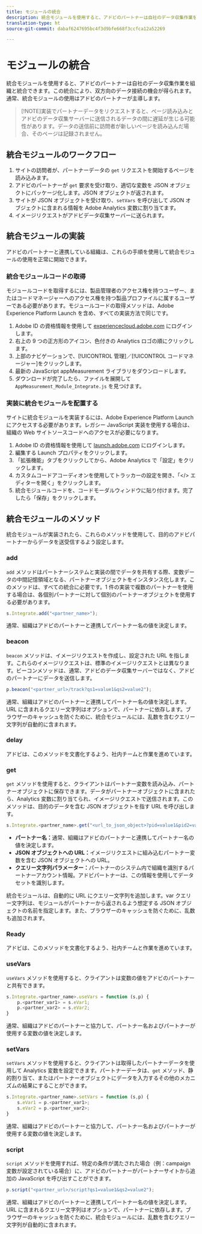 ```yaml
---
title: モジュールの統合
description: 統合モジュールを使用すると、アドビのパートナーは自社のデータ収集作業を組織と統合できます。
translation-type: ht
source-git-commit: dabaf6247695bc4f3d9bfe668f3ccfca12a52269

---
```



# モジュールの統合

統合モジュールを使用すると、アドビのパートナーは自社のデータ収集作業を組織と統合できます。この統合により、双方向のデータ接続の機会が得られます。通常、統合モジュールの使用はアドビのパートナーが主導します。

>[!NOTE]実装でパートナーデータをリクエストすると、ページ読み込みとアドビのデータ収集サーバーに送信されるデータの間に遅延が生じる可能性があります。データの送信前に訪問者が新しいページを読み込んだ場合、そのページは記録されません。

## 統合モジュールのワークフロー

1. サイトの訪問者が、パートナーデータの `get` リクエストを開始するページを読み込みます。
2. アドビのパートナーが `get` 要求を受け取り、適切な変数を JSON オブジェクトにパッケージ化します。JSON オブジェクトが返されます。
3. サイトが JSON オブジェクトを受け取り、`setVars` を呼び出して JSON オブジェクトに含まれる情報を Adobe Analytics 変数に割り当てます。
4. イメージリクエストがアドビデータ収集サーバーに送られます。

## 統合モジュールの実装

アドビのパートナーと連携している組織は、これらの手順を使用して統合モジュールの使用を正常に開始できます。

### 統合モジュールコードの取得

モジュールコードを取得するには、製品管理者のアクセス権を持つユーザー、またはコードマネージャーへのアクセス権を持つ製品プロファイルに属するユーザーである必要があります。モジュールコードの取得メソッドは、Adobe Experience Platform Launch を含め、すべての実装方法で同じです。

1. Adobe ID の資格情報を使用して [experiencecloud.adobe.com](https://experiencecloud.adobe.com) にログインします。
1. 右上の 9 つの正方形のアイコン、色付きの Analytics ロゴの順にクリックします。
1. 上部のナビゲーションで、[!UICONTROL 管理]／[!UICONTROL コードマネージャー]をクリックします。
1. 最新の JavaScript appMeasurement ライブラリをダウンロードします。
1. ダウンロードが完了したら、ファイルを展開して `AppMeasurement_Module_Integrate.js` を見つけます。

### 実装に統合モジュールを配置する

サイトに統合モジュールを実装するには、Adobe Experience Platform Launch にアクセスする必要があります。レガシー JavaScript 実装を使用する場合は、組織の Web サイトソースコードへのアクセスが必要になります。

1. Adobe ID の資格情報を使用して [launch.adobe.com](https://launch.adobe.com) にログインします。
2. 編集する Launch プロパティをクリックします。
3. 「拡張機能」タブをクリックしてから、Adobe Analytics で「設定」をクリックします。
4. カスタムコードアコーディオンを使用してトラッカーの設定を開き、「&lt;/> エディターを開く」をクリックします。
5. 統合モジュールコードを、コードモーダルウィンドウに貼り付けます。完了したら「保存」をクリックします。

## 統合モジュールのメソッド

統合モジュールが実装されたら、これらのメソッドを使用して、目的のアドビパートナーからデータを送受信するよう設定します。

### add

`add` メソッドはパートナーシステムと実装の間でデータを共有する際、変数データの中間記憶領域となる、パートナーオブジェクトをインスタンス化します。このメソッドは、すべての統合に必要です。1 件の実装で複数のパートナーを使用する場合は、各個別パートナーに対して個別のパートナーオブジェクトを使用する必要があります。

```JavaScript
s.Integrate.add("<partner_name>");
```

通常、組織はアドビのパートナーと連携してパートナー名の値を決定します。

### beacon

`beacon` メソッドは、イメージリクエストを作成し、設定された URL を指します。これらのイメージリクエストは、標準のイメージリクエストとは異なります。ビーコンメソッドは、通常、アドビのデータ収集サーバーではなく、アドビのパートナーにデータを送信します。

```JavaScript
p.beacon("<partner_url>/track?qs1=value1&qs2=value2");
```

通常、組織はアドビのパートナーと連携してパートナー名の値を決定します。URL に含まれるクエリー文字列はオプションで、パートナーに依存します。ブラウザーのキャッシュを防ぐために、統合モジュールには、乱数を含むクエリー文字列が自動的に含まれます。

### delay

アドビは、このメソッドを文書化するよう、社内チームと作業を進めています。

### get

`get` メソッドを使用すると、クライアントはパートナー変数を読み込み、パートナーオブジェクトに保存できます。データがパートナーオブジェクトに含まれたら、Analytics 変数に割り当てられ、イメージリクエストで送信されます。このメソッドは、目的のデータを含む JSON オブジェクトを指す URL を呼び出します。

```JavaScript
s.Integrate.<partner_name>.get("<url_to_json_object>?pid=value1&pid2=value2");
```

* **パートナー名：**&#x200B;通常、組織はアドビのパートナーと連携してパートナー名の値を決定します。
* **JSON オブジェクトへの URL：**&#x200B;イメージリクエストに組み込むパートナー変数を含む JSON オブジェクトへの URL。
* **クエリー文字列パラメーター：**&#x200B;パートナーのシステム内で組織を識別するパートナーアカウント情報。アドビパートナーは、この情報を使用してデータセットを識別します。

統合モジュールは、自動的に URL にクエリー文字列を追加します。var クエリー文字列は、モジュールがパートナーから返されるよう想定する JSON オブジェクトの名前を指定します。また、ブラウザーのキャッシュを防ぐために、乱数も追加されます。

### Ready

アドビは、このメソッドを文書化するよう、社内チームと作業を進めています。

### useVars

`useVars` メソッドを使用すると、クライアントは変数の値をアドビのパートナーと共有できます。

```JavaScript
s.Integrate.<partner_name>.useVars = function (s,p) {
    p.<partner_var1> = s.eVar1;
    p.<partner_var2> = s.eVar2;
}
```

通常、組織はアドビのパートナーと協力して、パートナー名およびパートナーが使用する変数の値を決定します。

### setVars

`setVars` メソッドを使用すると、クライアントは取得したパートナーデータを使用して Analytics 変数を設定できます。パートナーデータは、`get` メソッド、静的割り当て、またはパートナーオブジェクトにデータを入力するその他のメカニズムの結果にすることができます。

```JavaScript
s.Integrate.<partner_name>.setVars = function (s,p) {
    s.eVar1 = p.<partner_var1>;
    s.eVar2 = p.<partner_var2>;
}
```

通常、組織はアドビのパートナーと協力して、パートナー名およびパートナーが使用する変数の値を決定します。

### script

`script` メソッドを使用すれば、特定の条件が満たされた場合（例：campaign 変数が設定されている場合）に、アドビのパートナーがパートナーサイトから追加の JavaScript を呼び出すことができます。

```JavaScript
p.script("<partner_url>/script?qs1=value1&qs2=value2");
```

通常、組織はアドビのパートナーと連携してパートナー名の値を決定します。URL に含まれるクエリー文字列はオプションで、パートナーに依存します。ブラウザーのキャッシュを防ぐために、統合モジュールには、乱数を含むクエリー文字列が自動的に含まれます。
